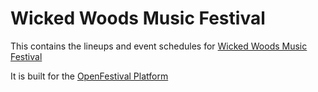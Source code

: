 # Wicked Woods Music Festival

This contains the lineups and event schedules for [Wicked Woods Music Festival](https://www.wickedwoods.ca/)

It is built for the [OpenFestival Platform](https://github.com/woodymelling/OpenFestival)

